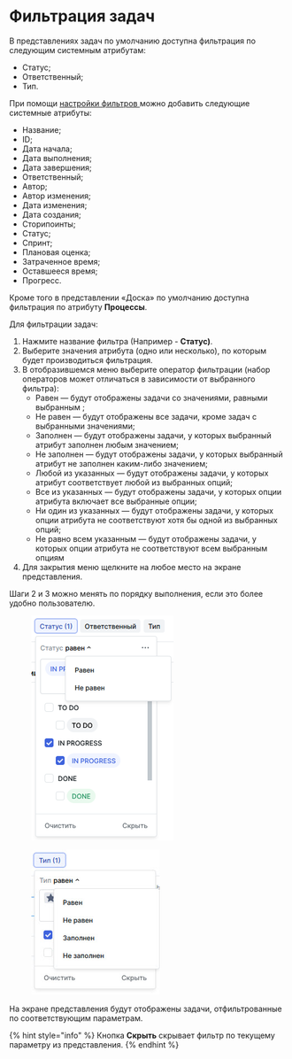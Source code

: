# Фильтрация задач

В представлениях задач по умолчанию доступна фильтрация по следующим системным атрибутам:

* Статус;
* Ответственный;
* Тип.

При помощи [настройки фильтров ](https://docs.teamstorm.io/rukovodstva/rukovodstvo-polzovatelya-teamstorm/rabota-s-zadachami/filtraciya-i-poisk/filtraciya-zadach/nastroika-filtrov)можно добавить следующие системные атрибуты:

* Название;
* ID;
* Дата начала;
* Дата выполнения;
* Дата завершения;
* Ответственный;
* Автор;
* Автор изменения;
* Дата изменения;
* Дата создания;
* Сторипоинты;
* Статус;
* Спринт;
* Плановая оценка;
* Затраченное время;
* Оставшееся время;
* Прогресс.

Кроме того в представлении «Доска» по умолчанию доступна фильтрация по атрибуту **Процессы**.



Для фильтрации задач:

1. Нажмите название фильтра (Например - **Статус)**.
2. Выберите значения атрибута (одно или несколько), по которым будет производиться фильтрация.
3. В отобразившемся меню выберите оператор фильтрации (набор операторов может отличаться в зависимости от выбранного фильтра):
   * Равен — будут отображены задачи со значениями, равными выбранным ;
   * Не равен — будут отображены все задачи, кроме задач с выбранными значениями;
   * Заполнен — будут отображены задачи, у которых выбранный атрибут заполнен любым значением;
   * Не заполнен — будут отображены задачи, у которых выбранный атрибут не заполнен каким-либо значением;
   * Любой из указанных — будут отображены задачи, у которых атрибут соответствует любой из выбранных опций;
   * Все из указанных — будут отображены задачи, у которых опции атрибута включает все выбранные опции;
   * Ни один из указанных — будут отображены задачи, у которых опции атрибута не соответствуют хотя бы одной из выбранных опций;
   * Не равно всем указанным — будут отображены задачи, у которых опции атрибута не соответствуют всем выбранным опциям
4. Для закрытия меню щелкните на любое место на экране представления.

Шаги 2 и 3 можно менять по порядку выполнения, если это более удобно пользователю.

<div align="left">

<figure><img src="../../../../../.gitbook/assets/изображение (12) (1).png" alt=""><figcaption></figcaption></figure>

 

<figure><img src="../../../../../.gitbook/assets/2022-12-12_16-51-35 (2).jpg" alt=""><figcaption></figcaption></figure>

</div>

На экране представления будут отображены задачи, отфильтрованные по соответствующим параметрам.

{% hint style="info" %}
Кнопка **Скрыть** скрывает фильтр по текущему параметру из представления.
{% endhint %}
